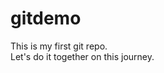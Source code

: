 # gitdemo
<div>
  This is my first git repo.
</div>
<div>
  Let's do it together on this journey.
</div>
